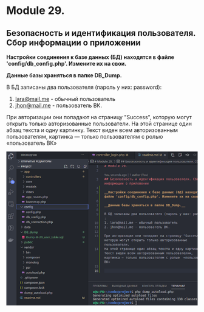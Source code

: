 # Module 29.

## Безопасность и идентификация пользователя. Сбор информации о приложении 

__Настройки соединения к базе данных (БД) находятся в файле 'config/db_config.php'. Измените их на свои.__

__Данные базы храняться в папке DB_Dump.__

В БД записаны два пользователя (пароль у них: password):
1. lara@mail.me - обычный пользователь
2. jhon@mail.me - пользователь ВК.

При авторизации они попадают на страницу "Success", которую могут открыть только авторизованные пользователи.
На этой странице один абзац текста и одну картинку. Текст виден всем авторизованным пользователям, картинка — только пользователям с ролью  «пользователь ВК»

<img src="public/images/M29_Composer.png"/>